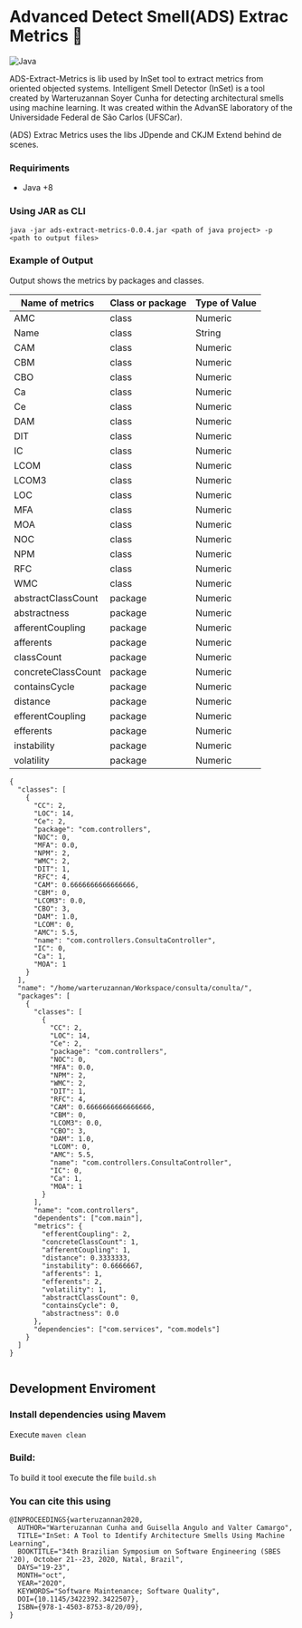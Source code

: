 # Advanced Detect Smell(ADS) Extrac Metrics :mag_right:

![Java](https://img.shields.io/badge/java-%23ED8B00.svg?style=for-the-badge&logo=java&logoColor=white)



ADS-Extract-Metrics is lib used by InSet tool to extract metrics from oriented objected systems. 
Intelligent Smell Detector (InSet) is a tool created by Warteruzannan Soyer Cunha for detecting architectural smells using machine learning. It was created within the AdvanSE laboratory of the Universidade Federal de São Carlos (UFSCar).

(ADS) Extrac Metrics uses the libs JDpende and CKJM Extend behind de scenes. 

### Requiriments 
- Java +8

### Using JAR as CLI

`java -jar ads-extract-metrics-0.0.4.jar <path of java project> -p <path to output files>`

### Example of Output 

Output shows the metrics by packages and classes. 

| Name of metrics | Class or package | Type of Value |
| ------ | ------ |------ |
| AMC | class | Numeric |
| Name | class | String |
| CAM | class | Numeric |
| CBM | class | Numeric |
| CBO | class | Numeric |
| Ca | class | Numeric |
| Ce | class | Numeric |
| DAM | class | Numeric |
| DIT | class | Numeric |
| IC | class | Numeric |
| LCOM | class | Numeric |
| LCOM3 | class | Numeric |
| LOC | class | Numeric |
| MFA | class | Numeric |
| MOA | class | Numeric |
| NOC | class | Numeric |
| NPM | class | Numeric |
| RFC | class | Numeric |
| WMC | class | Numeric |
| abstractClassCount | package | Numeric |
| abstractness | package | Numeric |
| afferentCoupling | package | Numeric |
| afferents | package | Numeric |
| classCount | package | Numeric |
| concreteClassCount | package | Numeric |
| containsCycle | package | Numeric |
| distance | package | Numeric |
| efferentCoupling | package | Numeric |
| efferents | package | Numeric |
| instability | package | Numeric |
| volatility | package | Numeric |

```
{
  "classes": [
    {
      "CC": 2,
      "LOC": 14,
      "Ce": 2,
      "package": "com.controllers",
      "NOC": 0,
      "MFA": 0.0,
      "NPM": 2,
      "WMC": 2,
      "DIT": 1,
      "RFC": 4,
      "CAM": 0.6666666666666666,
      "CBM": 0,
      "LCOM3": 0.0,
      "CBO": 3,
      "DAM": 1.0,
      "LCOM": 0,
      "AMC": 5.5,
      "name": "com.controllers.ConsultaController",
      "IC": 0,
      "Ca": 1,
      "MOA": 1
    }    
  ],
  "name": "/home/warteruzannan/Workspace/consulta/conulta/",
  "packages": [
    {
      "classes": [
        {
          "CC": 2,
          "LOC": 14,
          "Ce": 2,
          "package": "com.controllers",
          "NOC": 0,
          "MFA": 0.0,
          "NPM": 2,
          "WMC": 2,
          "DIT": 1,
          "RFC": 4,
          "CAM": 0.6666666666666666,
          "CBM": 0,
          "LCOM3": 0.0,
          "CBO": 3,
          "DAM": 1.0,
          "LCOM": 0,
          "AMC": 5.5,
          "name": "com.controllers.ConsultaController",
          "IC": 0,
          "Ca": 1,
          "MOA": 1
        }
      ],
      "name": "com.controllers",
      "dependents": ["com.main"],
      "metrics": {
        "efferentCoupling": 2,
        "concreteClassCount": 1,
        "afferentCoupling": 1,
        "distance": 0.3333333,
        "instability": 0.6666667,
        "afferents": 1,
        "efferents": 2,
        "volatility": 1,
        "abstractClassCount": 0,
        "containsCycle": 0,
        "abstractness": 0.0
      },
      "dependencies": ["com.services", "com.models"]
    }    
  ]
}


```




## Development Enviroment 
### Install dependencies using Mavem
Execute `maven clean`


### Build:
To build it tool execute the file `build.sh`


### You can cite this using 

```
@INPROCEEDINGS{warteruzannan2020,
  AUTHOR="Warteruzannan Cunha and Guisella Angulo and Valter Camargo",
  TITLE="InSet: A Tool to Identify Architecture Smells Using Machine Learning",
  BOOKTITLE="34th Brazilian Symposium on Software Engineering (SBES '20), October 21--23, 2020, Natal, Brazil",
  DAYS="19-23",
  MONTH="oct",
  YEAR="2020",
  KEYWORDS="Software Maintenance; Software Quality",
  DOI={10.1145/3422392.3422507},
  ISBN={978-1-4503-8753-8/20/09},
}
```

